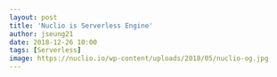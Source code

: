 ```yaml
---
layout: post
title: 'Nuclio is Serverless Engine'
author: jseung21
date: 2018-12-26 10:00
tags: [Serverless]
image: https://nuclio.io/wp-content/uploads/2018/05/nuclio-og.jpg
---
```

